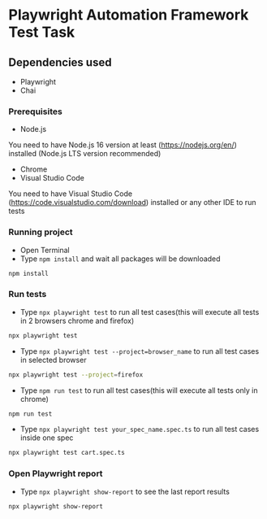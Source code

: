 # Playwright Automation Framework Test Task

## Dependencies used

- Playwright
- Chai

### Prerequisites

- Node.js

You need to have Node.js 16 version at least (https://nodejs.org/en/) installed (Node.js LTS version recommended)

- Chrome
- Visual Studio Code

You need to have Visual Studio Code (https://code.visualstudio.com/download) installed or any other IDE to run tests

### Running project

- Open Terminal
- Type `npm install` and wait all packages will be downloaded

```bash
npm install
```

### Run tests

- Type `npx playwright test` to run all test cases(this will execute all tests in 2 browsers chrome and firefox)

```bash
npx playwright test
```

- Type `npx playwright test --project=browser_name` to run all test cases in selected browser

```bash
npx playwright test --project=firefox
```

- Type `npm run test` to run all test cases(this will execute all tests only in chrome)

```bash
npm run test
```

- Type `npx playwright test your_spec_name.spec.ts` to run all test cases inside one spec

```bash
npx playwright test cart.spec.ts
```

### Open Playwright report

- Type `npx playwright show-report` to see the last report results

```bash
npx playwright show-report
```

